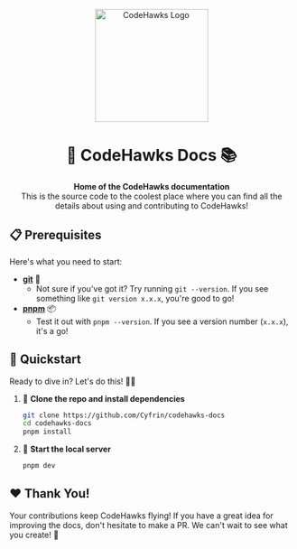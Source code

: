 <p align="center">
  <img src="https://github.com/Genesis3800/codehawks-docs/assets/56264430/a65ecaca-cf7b-4a9b-a253-adeef8774283" alt="CodeHawks Logo" width="200">
</p>

<h1 align="center">🚀 CodeHawks Docs 📚</h1>

<p align="center">
  <b>Home of the CodeHawks documentation</b><br>
  This is the source code to the coolest place where you can find all the details about using and contributing to CodeHawks!
</p>

## 📋 Prerequisites

Here's what you need to start:

- **[git](https://git-scm.com/book/en/v2/Getting-Started-Installing-Git)** 🐙
  - Not sure if you've got it? Try running `git --version`. If you see something like `git version x.x.x`, you're good to go!
- **[pnpm](https://pnpm.io/)** 📦
  - Test it out with `pnpm --version`. If you see a version number (`x.x.x`), it's a go!

## 🏁 Quickstart

Ready to dive in? Let's do this! 🏊‍♂️

1. 🐣 **Clone the repo and install dependencies**

    ```bash
    git clone https://github.com/Cyfrin/codehawks-docs
    cd codehawks-docs
    pnpm install
    ```

2. 🚀 **Start the local server**

    ```bash
    pnpm dev
    ```

## ❤️ Thank You!

Your contributions keep CodeHawks flying! If you have a great idea for improving the docs, don't hesitate to make a PR. We can't wait to see what you create! 🎉
